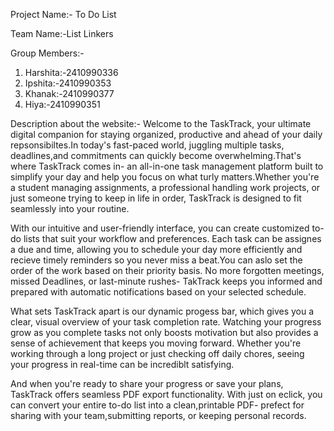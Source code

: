 Project Name:- To Do List

Team Name:-List Linkers

Group Members:-
1) Harshita:-2410990336
2) Ipshita:-2410990353
3) Khanak:-2410990377
4) Hiya:-2410990351

Description about the website:-
Welcome to the TaskTrack, your ultimate digital companion for staying organized, productive and ahead of your daily repsonsibiltes.In today's fast-paced world, juggling multiple tasks, deadlines,and commitments can quickly become overwhelming.That's where TaskTrack comes in- an all-in-one task management platform built to simplify your day and help you focus on what turly matters.Whether you're a student managing assignments, a professional handling work projects, or just someone trying to keep in life in order, TaskTrack is designed to fit seamlessly into your routine. 

With our intuitive and user-friendly interface, you can create customized to-do lists that suit your workflow and preferences. Each task can be assignes a due and time, allowing you to schedule your day more efficiently and recieve timely reminders so you never miss a beat.You can aslo set the order of the work based on their priority basis. No more forgotten meetings, missed Deadlines, or last-minute rushes- TakTrack keeps you informed and prepared with automatic notifications based on your selected schedule.

What sets TaskTrack apart is our dynamic progess bar, which gives you a clear, visual overview of your task completion rate. Watching your progress grow as you complete tasks not only boosts motivation but also provides a sense of achievement that keeps you moving forward. Whether you're working through a long project or just checking off daily chores, seeing your progress in real-time can be incrediblt satisfying.

And when you're ready to share your progress or save your plans, TaskTrack offers seamless PDF export functionality. With just on eclick, you can convert your entire to-do list into a clean,printable PDF- prefect for sharing with your team,submitting reports, or keeping personal records.



